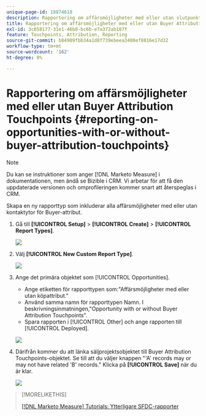 ```yaml
---
unique-page-id: 18874618
description: Rapportering om affärsmöjligheter med eller utan slutpunkter för Buyer-attribuering - [!DNL Marketo Measure]
title: Rapportering om affärsmöjligheter med eller utan Buyer Attribution Touchpoints
exl-id: 3c658177-31e1-46b8-bc6b-e7a372ab187f
feature: Touchpoints, Attribution, Reporting
source-git-commit: b84909fbb34a1d8f739ebeea3400ef8816e17d32
workflow-type: tm+mt
source-wordcount: '162'
ht-degree: 0%

---
```


# Rapportering om affärsmöjligheter med eller utan Buyer Attribution Touchpoints {#reporting-on-opportunities-with-or-without-buyer-attribution-touchpoints}

>[!NOTE]
>
>Du kan se instruktioner som anger [!DNL Marketo Measure] i dokumentationen, men ändå se Bizible i CRM. Vi arbetar för att få den uppdaterade versionen och omprofileringen kommer snart att återspeglas i CRM.

Skapa en ny rapporttyp som inkluderar alla affärsmöjligheter med eller utan kontaktytor för Buyer-attribut.

1. Gå till **[!UICONTROL Setup]** > **[!UICONTROL Create]** > **[!UICONTROL Report Types]**.

   ![](assets/1-1.jpg)

1. Välj **[!UICONTROL New Custom Report Type]**.

   ![](assets/2-1.jpg)

1. Ange det primära objektet som [!UICONTROL Opportunities].

   * Ange etiketten för rapporttypen som:&quot;Affärsmöjligheter med eller utan köpattribut.&quot;
   * Använd samma namn för rapporttypen Namn. I beskrivningsinmatningen,&quot;Opportunity with or without Buyer Attribution Touchpoints&quot;.
   * Spara rapporten i [!UICONTROL Other] och ange rapporten till [!UICONTROL Deployed].

   ![](assets/3-1.jpg)

1. Därifrån kommer du att länka säljprojektsobjektet till Buyer Attribution Touchpoints-objektet. Se till att du väljer knappen &quot;&#39;A&#39; records may or may not have related &#39;B&#39; records.&quot; Klicka på **[!UICONTROL Save]** när du är klar.

   ![](assets/4-1.jpg)

>[!MORELIKETHIS]
>
>[[!DNL Marketo Measure] Tutorials: Ytterligare SFDC-rapporter](https://experienceleague.adobe.com/en/docs/marketo-measure-learn/tutorials/onboarding/marketo-measure-102/addtional-salesforce-reports)
